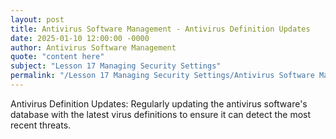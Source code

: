 ```yaml
---
layout: post
title: Antivirus Software Management - Antivirus Definition Updates
date: 2025-01-10 12:00:00 -0000
author: Antivirus Software Management
quote: "content here"
subject: "Lesson 17 Managing Security Settings"
permalink: "/Lesson 17 Managing Security Settings/Antivirus Software Management/Antivirus Software Management - Antivirus Definition Updates"
---
```


Antivirus Definition Updates: Regularly updating the antivirus software's database with the latest virus definitions to ensure it can detect the most recent threats.
